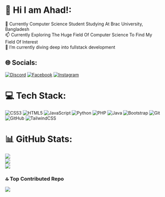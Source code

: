 # 💫 Hi I am Ahad!:
💬 Currently Computer Science Student Studying At Brac University, Bangladesh<br>📫 Currently Exploring The Huge Field Of Computer Science To Find My Field Of Interest<br>🔭 I’m currently diving deep into fullstack development


## 🌐 Socials:
[![Discord](https://img.shields.io/badge/Discord-%237289DA.svg?logo=discord&logoColor=white)](https://discord.gg/https://discord.gg/YJbMHJVW) [![Facebook](https://img.shields.io/badge/Facebook-%231877F2.svg?logo=Facebook&logoColor=white)](https://www.facebook.com/abdulahadkashem) [![Instagram](https://img.shields.io/badge/Instagram-%23E4405F.svg?logo=Instagram&logoColor=white)](https://instagram.com/a_ahadd)

# 💻 Tech Stack:
![CSS3](https://img.shields.io/badge/css3-%231572B6.svg?style=for-the-badge&logo=css3&logoColor=white) ![HTML5](https://img.shields.io/badge/html5-%23E34F26.svg?style=for-the-badge&logo=html5&logoColor=white) ![JavaScript](https://img.shields.io/badge/javascript-%23323330.svg?style=for-the-badge&logo=javascript&logoColor=%23F7DF1E) ![Python](https://img.shields.io/badge/python-3670A0?style=for-the-badge&logo=python&logoColor=ffdd54) ![PHP](https://img.shields.io/badge/php-%23777BB4.svg?style=for-the-badge&logo=php&logoColor=white) ![Java](https://img.shields.io/badge/java-%23ED8B00.svg?style=for-the-badge&logo=openjdk&logoColor=white) ![Bootstrap](https://img.shields.io/badge/bootstrap-%238511FA.svg?style=for-the-badge&logo=bootstrap&logoColor=white) ![Git](https://img.shields.io/badge/git-%23F05033.svg?style=for-the-badge&logo=git&logoColor=white) ![GitHub](https://img.shields.io/badge/github-%23121011.svg?style=for-the-badge&logo=github&logoColor=white) ![TailwindCSS](https://img.shields.io/badge/tailwindcss-%2338B2AC.svg?style=for-the-badge&logo=tailwind-css&logoColor=white)
# 📊 GitHub Stats:
![](https://github-readme-stats.vercel.app/api?username=Ill1dan&theme=shadow_blue&hide_border=false&include_all_commits=false&count_private=false)<br/>
![](https://github-readme-streak-stats.herokuapp.com/?user=Ill1dan&theme=shadow_blue&hide_border=false)<br/>
![](https://github-readme-stats.vercel.app/api/top-langs/?username=Ill1dan&theme=shadow_blue&hide_border=false&include_all_commits=false&count_private=false&layout=compact)

### 🔝 Top Contributed Repo
![](https://github-contributor-stats.vercel.app/api?username=Ill1dan&limit=5&theme=shadow_blue&combine_all_yearly_contributions=true)


<!--
---
[![](https://visitcount.itsvg.in/api?id=Ill1dan&icon=0&color=0)](https://visitcount.itsvg.in)

<!-- Proudly created with GPRM ( https://gprm.itsvg.in ) -->
